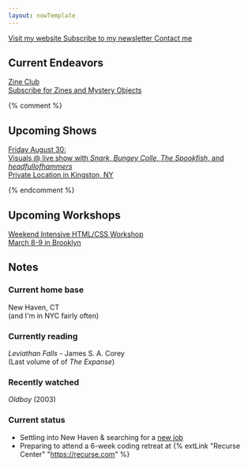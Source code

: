 ```yaml
---
layout: nowTemplate
---
```


<a href="/" class="now-button">
  Visit my website
</a>

<a href="/newsletter" class="now-button">
  Subscribe to my newsletter
</a>

<a href="/contact" class="now-button">
  Contact me
</a>


## Current Endeavors

<a href="/zine-club/" class="now-button" target="_blank">
  Zine Club
  <div class="caption">Subscribe for Zines and Mystery Objects</div>
</a>


{% comment %} 

## Upcoming Shows

<a href="https://vimeo.com/1001767004/a97408ed6d" class="now-button" target="_blank" rel="noopener">
  Friday August 30:<br>
  Visuals @ live show with <i>Snark</i>, <i>Bungey Colle</i>, <i>The Spookfish</i>, and <i>headfullofhammers</i>
  <div class="caption">Private Location in Kingston, NY</div>
</a>

{% endcomment %}

## Upcoming Workshops

<a href="https://withfriends.co/event/22719582/weekend_website_workshop_htmlcss_2_day_intensive_with_paloma_kop" class="now-button" target="_blank" rel="noopener">
  Weekend Intensive HTML/CSS Workshop
  <div class="caption">March 8-9 in Brooklyn</div>
</a>


## Notes

### Current home base

New Haven, CT  
(and I'm in NYC fairly often)

### Currently reading

*Leviathan Falls* - James S. A. Corey  
(Last volume of of *The Expanse*)

### Recently watched

*Oldboy* (2003)

### Current status

- Settling into New Haven & searching for a [new job](/resume)
- Preparing to attend a 6-week coding retreat at {% extLink "Recurse Center" "https://recurse.com" %}